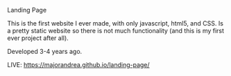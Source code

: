 Landing Page

This is the first website I ever made, with only javascript, html5, and CSS. Is a pretty static website so there is not much functionality (and this is my first ever project after all).

Developed 3-4 years ago.

LIVE: https://majorandrea.github.io/landing-page/
